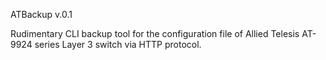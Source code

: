 ATBackup v.0.1

Rudimentary CLI backup tool for the configuration file of Allied Telesis AT-9924 series Layer 3 switch via HTTP protocol.
